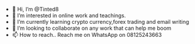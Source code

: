 - 👋 Hi, I’m @Tinted8
- 👀 I’m interested in online work and teachings. 
- 🌱 I’m currently learning crypto currency,forex trading and email writing
- 💞️ I’m looking to collaborate on any work that can help me boom
- 📫 How to reach.. Reach me on WhatsApp on 08125243663

<!---
Tinted8/Tinted8 is a ✨ special ✨ repository because its `README.md` (this file) appears on your GitHub profile.
You can click the Preview link to take a look at your changes.
--->
